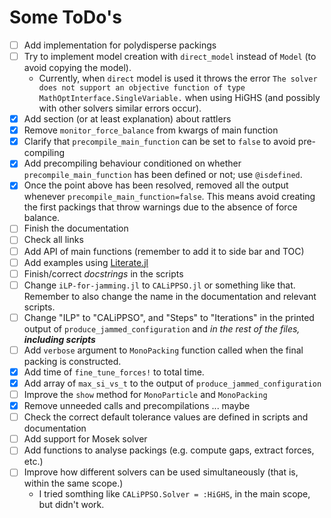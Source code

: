 # Some ToDo's

- [ ] Add implementation for polydisperse packings
- [ ] Try to implement model creation with `direct_model` instead of `Model` (to avoid copying the model).
  - Currently, when `direct` model is used it throws the error `The solver does not support an objective function of type MathOptInterface.SingleVariable.` when using HiGHS (and possibly with other solvers similar errors occur). 
- [X] Add section (or at least explanation) about rattlers
- [X] Remove `monitor_force_balance` from kwargs of main function
- [X] Clarify that `precompile_main_function` can be set to `false` to avoid pre-compiling
- [X] Add precompiling behaviour conditioned on whether `precompile_main_function` has been defined or not; use `@isdefined`.
- [X] Once the point above has been resolved, removed all the output whenever `precompile_main_function=false`. This means avoid creating the first packings that throw warnings due to the absence of force balance.
- [ ] Finish the documentation
- [ ] Check all links
- [ ] Add API of main functions (remember to add it to side bar and TOC)
- [ ] Add examples using [Literate.jl](https://fredrikekre.github.io/Literate.jl/v2/)
- [ ] Finish/correct *docstrings* in the scripts
- [ ] Change `iLP-for-jamming.jl` to `CALiPPSO.jl` or something like that. Remember to also change the name in the documentation and relevant scripts.
- [ ] Change "ILP" to "CALiPPSO", and "Steps" to "Iterations" in the printed output of `produce_jammed_configuration` and *in the rest of the files, __including scripts__*
- [ ] Add `verbose` argument to `MonoPacking` function called when the final packing is constructed.
- [X] Add time of `fine_tune_forces!` to total time.
- [X] Add array of `max_si_vs_t` to the output of `produce_jammed_configuration`
- [ ] Improve the `show` method for `MonoParticle` and `MonoPacking`
- [X] Remove unneeded calls and precompilations ... maybe
- [ ] Check the correct default tolerance values are defined in scripts and documentation
- [ ] Add support for Mosek solver
- [ ] Add functions to analyse packings (e.g. compute gaps, extract forces, etc.)
- [ ] Improve how different solvers can be used simultaneously (that is, within the same scope.)
  - I tried somthing like `CALiPPSO.Solver = :HiGHS`, in the main scope, but didn't work.